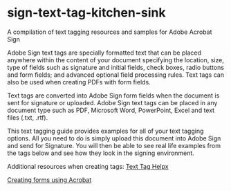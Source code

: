 # sign-text-tag-kitchen-sink
A compilation of text tagging resources and samples for Adobe Acrobat Sign

Adobe Sign text tags are specially formatted text that can be placed anywhere within the content of your document specifying the location, size, type of fields such as signature and initial fields, check boxes, radio buttons and form fields; and advanced optional field processing rules. Text tags can also be used when creating PDFs with form fields. 

Text tags are converted into Adobe Sign form fields when the document is sent for signature or uploaded. Adobe Sign text tags can be placed in any document type such as PDF, Microsoft Word, PowerPoint, Excel and text files (.txt, .rtf). 

This text tagging guide provides examples for all of your text tagging options.  All you need to do is simply upload this document into Adobe Sign and send for Signature.  You will then be able to see real life examples from the tags below and see how they look in the signing environment.

Additional resources when creating tags:
<a href="https://helpx.adobe.com/sign/using/text-tag.html"> Text Tag Helpx </a>

<a href="https://helpx.adobe.com/sign/using/create-forms-with-acrobat.html"> Creating forms using Acrobat </a>



